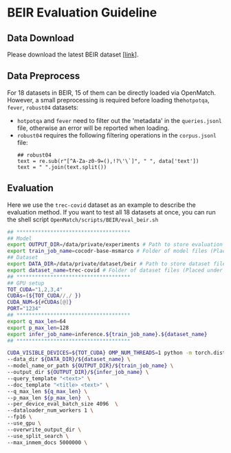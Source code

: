 # BEIR Evaluation Guideline

## Data Download

Please download the latest BEIR dataset [[link]](https://github.com/beir-cellar/beir).

## Data Preprocess

For 18 datasets in BEIR, 15 of them can be directly loaded via OpenMatch. However, a small preprocessing is required before loading the`hotpotqa`, `fever`, `robust04` datasets:

* `hotpotqa` and `fever` need to filter out the 'metadata' in the `queries.jsonl` file, otherwise an error will be reported when loading.
* `robust04` requires the following filtering operations in the `corpus.jsonl` file:
    ```
    ## robust04
    text = re.sub(r"[^A-Za-z0-9=(),!?\'\`]", " ", data['text'])
    text = " ".join(text.split())
    ```

## Evaluation

Here we use the `trec-covid` dataset as an example to describe the evaluation method. If you want to test all 18 datasets at once, you can run the shell script `OpenMatch/scripts/BEIR/eval_beir.sh`

```bash
## *************************************
## Model
export OUTPUT_DIR=/data/private/experiments # Path to store evaluation results.
export train_job_name=cocodr-base-msmarco # Folder of model files (Placed under OUTPUT_DIR by default).
## Dataset
export DATA_DIR=/data/private/dataset/beir # Path to store dataset files.
export dataset_name=trec-covid # Folder of dataset files (Placed under DATA_DIR by default).
## *************************************
## GPU setup
TOT_CUDA="1,2,3,4"
CUDAs=(${TOT_CUDA//,/ })
CUDA_NUM=${#CUDAs[@]}
PORT="1234"
## *************************************
export q_max_len=64
export p_max_len=128
export infer_job_name=inference.${train_job_name}.${dataset_name}
## *************************************

CUDA_VISIBLE_DEVICES=${TOT_CUDA} OMP_NUM_THREADS=1 python -m torch.distributed.launch --nproc_per_node=${CUDA_NUM} --master_port=${PORT} -m openmatch.driver.beir_eval_pipeline \
--data_dir ${DATA_DIR}/${dataset_name} \
--model_name_or_path ${OUTPUT_DIR}/${train_job_name} \
--output_dir ${OUTPUT_DIR}/${infer_job_name} \
--query_template "<text>" \
--doc_template "<title> <text>" \
--q_max_len ${q_max_len} \
--p_max_len ${p_max_len}  \
--per_device_eval_batch_size 4096  \
--dataloader_num_workers 1 \
--fp16 \
--use_gpu \
--overwrite_output_dir \
--use_split_search \
--max_inmem_docs 5000000 \
```
